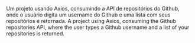 Um projeto usando Axios, consumindo a API de repositórios do Github, onde o usuário digita um username do Github e uma lista com seus repositórios é retornada. 
A project using Axios, consuming the Github repositories API, where the user types a Github username and a list of your repositories is returned.